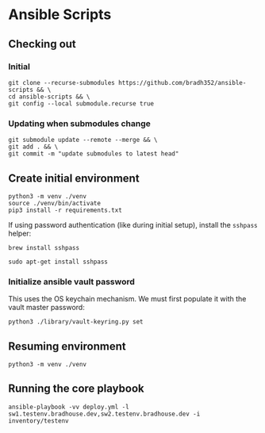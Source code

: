 # Ansible Scripts

## Checking out

### Initial
```
git clone --recurse-submodules https://github.com/bradh352/ansible-scripts && \
cd ansible-scripts && \
git config --local submodule.recurse true
```

### Updating when submodules change
```
git submodule update --remote --merge && \
git add . && \
git commit -m "update submodules to latest head"
```

## Create initial environment

```
python3 -m venv ./venv
source ./venv/bin/activate
pip3 install -r requirements.txt
```

If using password authentication (like during initial setup), install the
`sshpass` helper:
```
brew install sshpass
```
```
sudo apt-get install sshpass
```

### Initialize ansible vault password

This uses the OS keychain mechanism.  We must first populate it with the
vault master password:
```
python3 ./library/vault-keyring.py set
```

## Resuming environment
```
python3 -m venv ./venv
```

## Running the core playbook

```
ansible-playbook -vv deploy.yml -l sw1.testenv.bradhouse.dev,sw2.testenv.bradhouse.dev -i inventory/testenv
```
